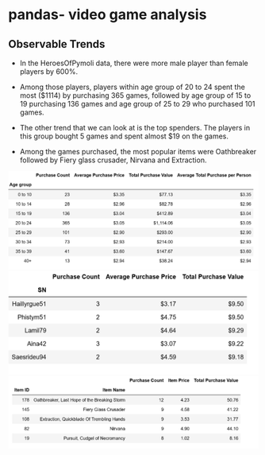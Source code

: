 # pandas- video game analysis

## Observable Trends
* In the HeroesOfPymoli data, there were more male player than female players by 600%. 

* Among those players, players within age group of 20 to 24 spent the most ($1114) by purchasing
365 games, followed by age group of 15 to 19 purchasing 136 games and age group of 25 to 29 who purchased 101 games. 

* The other trend that we can look at is the top spenders. The players in this group bought 5 games and spent almost $19 on the games. 
* Among the games purchased, the most popular items were Oathbreaker followed by Fiery glass crusader, Nirvana and Extraction.

![purchasin_analysis](Images/Purchasing_Analysis.png)
![top_spenders](Images/Top_Spenders.png)
![most_popular_games](Images/most_popular.png)


